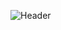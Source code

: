 ![Header](./images/banner.png)



<!--

🔍 Exploring open source and analytics one dataset at a time
📊 Into data visualization, SQL and asking too many questions
🧠 Learning Python and ML bit by bit
👨‍💻 Passionate about making data useful and accessible

**c-bretz/c-bretz** is a ✨ _special_ ✨ repository because its `README.md` (this file) appears on your GitHub profile.

Here are some ideas to get you started:

- 🔭 I’m currently working on ...
- 🌱 I’m currently learning ...
- 👯 I’m looking to collaborate on ...
- 🤔 I’m looking for help with ...
- 💬 Ask me about ...
- 📫 How to reach me: ...
- 😄 Pronouns: ...
- ⚡ Fun fact: ...
-->
